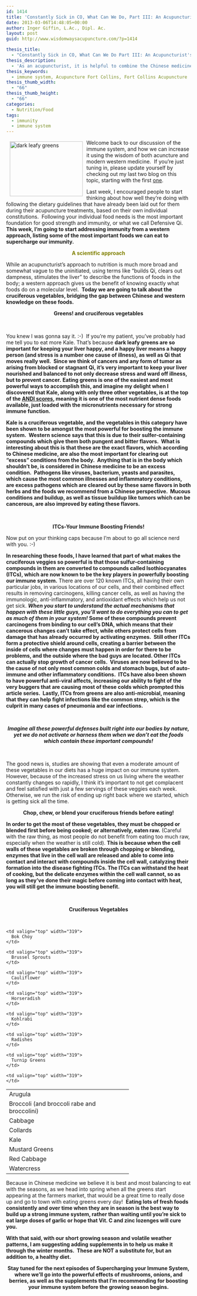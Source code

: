 ```yaml
---
id: 1414
title: 'Constantly Sick in CO, What Can We Do, Part III: An Acupuncturist&#8217;s Approach to Supercharging Your Immunity'
date: 2013-03-06T14:48:05+00:00
author: Inger Giffin, L.Ac., Dipl. Ac.
layout: post
guid: http://www.wisdomwaysacupuncture.com/?p=1414

thesis_title:
  - "Constantly Sick in CO, What Can We Do Part III: An Acupuncturist's Approach to Supercharging Your Immunity"
thesis_description:
  - 'As an acupuncturist, it is helpful to combine the Chinese medicine nutritional approach with what modern science says about nourishing our immunity. '
thesis_keywords:
  - immune system, Acupuncture Fort Collins, Fort Collins Acupuncture
thesis_thumb_width:
  - "66"
thesis_thumb_height:
  - "66"
categories:
  - Nutrition/Food
tags:
  - immunity
  - immune system
---
```

<img src="http://ih.constantcontact.com/fs085/1102844965003/img/65.jpg" alt="dark leafy greens" width="199" height="149" align="left" border="0" hspace="10" vspace="5" />

<div>
  Welcome back to our discussion of the immune system, and how we can increase it using the wisdom of both acuncture and modern western medicine.  If you&#8217;re just tuning in, please update yourself by checking out my last two blog on this topic, starting with the first <a href="http://r20.rs6.net/tn.jsp?e=001iOmi5EoOaIShaSfuUtXTb99NDbZIwyLpRd7cSrhkKqcz6YC3Q2JAGArdtyTjZb9Ce3m08pvBVqUliQ4mEyXrlD9-x2Z3hSrVCV19FgWjQBCieaA8ZXMxgiGC2DW7bTLNFabNqmwubh2PUldI96oewQ==" target="_blank" rel="noopener">one</a>.
</div>

Last week, I encouraged people to start thinking about how well they&#8217;re doing with following the dietary guidelines that have already been laid out for them during their acupuncture treatments, based on their own individual constitutions.  Following your individual food needs is the most important foundation for good strength and immunity, or what we call Defensive Qi. **This week, I&#8217;m going to start addressing immunity from a western approach, listing some of the most important foods we can eat to supercharge our immunity.**

<p style="text-align: center;">
  <span style="color: #808000;"><strong>A scientific approach</strong></span>
</p>

While an acupuncturist&#8217;s approach to nutrition is much more broad and somewhat vague to the uninitiated, using terms like &#8220;builds Qi, clears out dampness, stimulates the liver&#8221; to describe the functions of foods in the body; a western approach gives us the benefit of knowing exactly what foods do on a molecular level.  **Today we are going to talk about the cruciferous vegetables, bridging the gap between Chinese and western knowledge on these foods.**

<p style="text-align: center;">
  <strong>Greens! and cruciferous vegetables</strong>
</p>

&nbsp;

You knew I was gonna say it. :-)  If you&#8217;re my patient, you&#8217;ve probably had me tell you to eat more Kale. That&#8217;s because **dark leafy greens are so important for keeping your liver happy, and a happy liver means a happy person (and stress is a number one cause of illness), as well as Qi that moves really well.  Since we think of cancers and any form of tumor as arising from blocked or stagnant Qi, it&#8217;s very important to keep your liver nourished and balanced to not only decrease stress and ward off illness, but to prevent cancer.** **Eating greens is one of the easiest and most powerful ways to accomplish this, and imagine my delight when I discovered that Kale, along with only three other vegetables, is at the top of the <a href="http://r20.rs6.net/tn.jsp?e=001iOmi5EoOaIRqjHE7_VSubu28ZfVS1xZhF-10JD9sF-QUDN4tUHFupZKBstqfP1N27KacwVcVbeQPTXBiClKG-PrfHQD9t6lIr6-_Je9e_9w5fvkU6TiOjNHwRmv0lNpma9-C3eyOzrE=" target="_blank" rel="noopener">ANDI scores</a>, meaning it is one of the most nutrient dense foods available, just loaded with the micronutrients necessary for strong immune function.** 

**Kale is a cruciferous vegetable, and the vegetables in this category have been shown to be amongst the most powerful for boosting the immune system.  Western science says that this is due to their sulfer-containing compounds which give them both pungent and bitter flavors.  What is interesting about this is that these are the exact flavors, which according to Chinese medicine, are also the most important for clearing out &#8220;excess&#8221; conditions from the body.  Anything that is in the body which shouldn&#8217;t be, is considered in Chinese medicine to be an excess condition.  Pathogens like viruses, bacterium, yeasts and parasites, which cause the most common illnesses and inflammatory conditions, are excess pathogens which are cleared out by these same flavors in both herbs and the foods we recommend from a Chinese perspective.  Mucous conditions and buildup, as well as tissue buildup like tumors which can be cancerous, are also improved by eating these flavors.** 

&nbsp;

<p style="text-align: center;">
  <strong>ITCs-Your Immune Boosting Friends!</strong>
</p>

Now put on your thinking caps because I&#8217;m about to go all science nerd with you. :-)

**In researching these foods, I have learned that part of what makes the cruciferous veggies so powerful is that those sulfur-containing compounds in them are converted to compounds called Isothiocyanates (ITCs), which are now known to be the key players in powerfully boosting our immune system.** There are over 120 known ITCs, all having their own particular jobs, in various locations of our cells, and their combined effect results in removing carcinogens, killing cancer cells, as well as having the immunologic, anti-inflammatory, and antioxidant effects which help us not get sick. **_When you start to understand the actual mechanisms that happen with these little guys, you&#8217;ll want to do everything you can to get as much of them in your system!_ Some of these compounds prevent carcinogens from binding to our cell&#8217;s DNA, which means that their cancerous changes can&#8217;t take effect, while others protect cells from damage that has already occurred by activating enzymes.  Still other ITCs form a protective shield around cells, creating a barrier between the inside of cells where changes must happen in order for there to be problems, and the outside where the bad guys are located. Other ITCs can actually stop growth of cancer cells.  Viruses are now believed to be the cause of not only most common colds and stomach bugs, but of auto-immune and other inflammatory conditions.  ITCs have also been shown to have powerful anti-viral affects, increasing our ability to fight of the very buggers that are causing most of these colds which prompted this article series.  Lastly, ITCs from greens are also anti-microbial, meaning that they can help fight infections like the common strep, which is the culprit in many cases of pneumonia and ear infections.** 

&nbsp;

<p style="text-align: center;">
  <strong><em> Imagine all these powerful defenses built right into our bodies by nature, yet we do not activate or harness them when we don&#8217;t eat the foods which contain these important compounds!</em></strong>
</p>

&nbsp;

The good news is, studies are showing that even a moderate amount of these vegetables in our diets has a huge impact on our immune system. However, because of the increased stress on us living where the weather constantly changes so rapidly, I think it&#8217;s important to not get complacent and feel satisfied with just a few servings of these veggies each week. Otherwise, we run the risk of ending up right back where we started, which is getting sick all the time.

<p style="text-align: center;">
  <strong> Chop, chew, or blend your cruciferous friends before eating!</strong>
</p>

**In order to get the most of these vegetables, they must be chopped or blended first before being cooked; or alternatively, eaten raw.** (Careful with the raw thing, as most people do not benefit from eating too much raw, especially when the weather is still cold). **This is because when the cell walls of these vegetables are broken through chopping or blending, enzymes that live in the cell wall are released and able to come into contact and interact with compounds inside the cell wall, catalyzing their formation into the disease fighting ITCs. The ITCs can withstand the heat of cooking, but the delicate enzymes within the cell wall cannot, so as long as they&#8217;ve done their magic before coming into contact with heat, you will still get the immune boosting benefit.** 

&nbsp;

<p style="text-align: center;">
  <strong>Cruciferous Vegetables</strong>
</p>

&nbsp;

<table border="0" cellspacing="0" cellpadding="0">
  <tr>
    <td valign="top" width="319">
      Arugula
    </td>
    
    <td valign="top" width="319">
      Bok Choy
    </td>
  </tr>
  
  <tr>
    <td valign="top" width="319">
      Broccoli (and broccoli rabe and broccolini)
    </td>
    
    <td valign="top" width="319">
      Brussel Sprouts
    </td>
  </tr>
  
  <tr>
    <td valign="top" width="319">
      Cabbage
    </td>
    
    <td valign="top" width="319">
      Cauliflower
    </td>
  </tr>
  
  <tr>
    <td valign="top" width="319">
      Collards
    </td>
    
    <td valign="top" width="319">
      Horseradish
    </td>
  </tr>
  
  <tr>
    <td valign="top" width="319">
      Kale
    </td>
    
    <td valign="top" width="319">
      Kohlrabi
    </td>
  </tr>
  
  <tr>
    <td valign="top" width="319">
      Mustard Greens
    </td>
    
    <td valign="top" width="319">
      Radishes
    </td>
  </tr>
  
  <tr>
    <td valign="top" width="319">
      Red Cabbage
    </td>
    
    <td valign="top" width="319">
      Turnip Greens
    </td>
  </tr>
  
  <tr>
    <td valign="top" width="319">
      Watercress
    </td>
    
    <td valign="top" width="319">
    </td>
  </tr>
</table>

Because in Chinese medicine we believe it is best and most balancing to eat with the seasons, as we head into spring when all the greens start appearing at the farmers market, that would be a great time to really dose up and go to town with eating greens every day!  **Eating lots of fresh foods consistently and over time when they are in season is the best way to build up a strong immune system, rather than waiting until you&#8217;re sick to eat large doses of garlic or hope that Vit. C and zinc lozenges will cure you.** 

**With that said, with our short growing season and volatile weather patterns, I am suggesting adding supplements in to help us make it through the winter months.  These are NOT a substitute for, but an addition to, a healthy diet.**

<p style="text-align: center;">
  <strong>Stay tuned for the next episodes of Supercharging your Immune System, where we&#8217;ll go into the powerful effects of mushrooms, onions, and berries, as well as the supplements that I&#8217;m recommending for boosting your immune system before the growing season begins.</strong>
</p>
